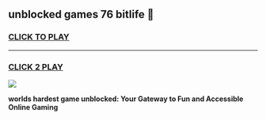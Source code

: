 
## unblocked games 76 bitlife 👋
<h3>
<a href="https://premium.freeplayer.one?title=unblocked_games_76_bitlife&ref=12F">CLICK TO PLAY</a></h3>
<hr>

<h3>
<a href="https://premium.freeplayer.one?title=unblocked_games_76_bitlife&ref=12F">CLICK 2 PLAY</a>
  
</h3>

<a href="https://premium.freeplayer.one?title=unblocked_games_76_bitlife&ref=12F/"><img src="https://clearcache.store/games.png"></a>


**worlds hardest game unblocked: Your Gateway to Fun and Accessible Online Gaming**
